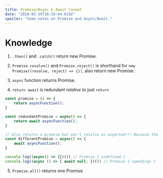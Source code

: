 ```yaml
---
title: Promise/Async & Await Caveat
date: "2019-03-19T16:39:44.619Z"
spoiler: "Some notes on Promise and Async/Await."
---
```


# Knowledge

1. `.then()` and `.catch()` return new Promise.

2. `Promise.resolve()` and `Promise.reject()` is shorthand for `new Promise((resolve, reject) => {})`, also return new Promise.

3. `async` function returns Promise.

4. `return await` is redundant *relative to* just `return`

```javascript
const promise = () => {
    return asyncFunction();
}

const redundantPromise = async() => {
    return await asyncFunction();
}

// Also returns a promise but won't resolve as expected!!! Because the wanted promise is not returned, instead returned a new promise as what async function returns
const differentPromise = async() => {
    await asyncFunction();
}

console.log((async() => {})()) // Promise { undefined }
console.log((async () => { await null; })()) // Promise { <pending> }
```

5. `Promise.all()` returns one Promise
